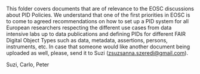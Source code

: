 This folder covers documents that are of relevance to the EOSC discussions about PID Policies. We understand that one of the first priorities in EOSC is to come to agreed recommendations on how to set up a PID system for all European researchers respecting the different use cases from data intensive labs up to data publications and defining PIDs for different FAIR Digital Object Types such as data, metadata, assertions, persons, instruments, etc. In case that someone would like another document being uploaded as well, please, send it to Suzi (zsuzsanna.szeredi@gmail.com). 

Suzi, Carlo, Peter
